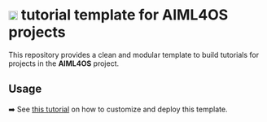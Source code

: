 # <img height="18" width="18" src="https://cdn.simpleicons.org/python/00ccff99" /> tutorial template for AIML4OS projects

This repository provides a clean and modular template to build tutorials for projects in the **AIML4OS** project.

## Usage

➡️ See [this tutorial](https://aiml4os.github.io/training-material-starting-pack/) on how to customize and deploy this template.

